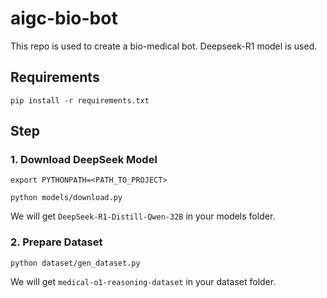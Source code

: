 # aigc-bio-bot
This repo is used to create a bio-medical bot. Deepseek-R1 model is used.

## Requirements
`pip install -r requirements.txt`

## Step
### 1.  Download DeepSeek Model
`export PYTHONPATH=<PATH_TO_PROJECT>`

`python models/download.py`

We will get `DeepSeek-R1-Distill-Qwen-32B` in your models folder.

### 2. Prepare Dataset

`python dataset/gen_dataset.py`

We will get `medical-o1-reasoning-dataset` in your dataset folder.